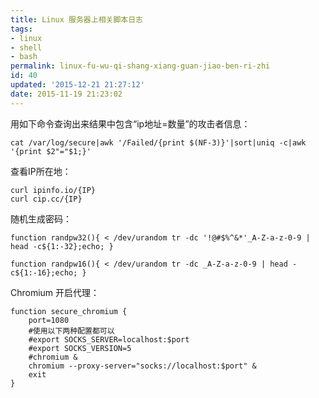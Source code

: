 ```yaml
---
title: Linux 服务器上相关脚本日志
tags: 
- linux 
- shell 
- bash
permalink: linux-fu-wu-qi-shang-xiang-guan-jiao-ben-ri-zhi
id: 40
updated: '2015-12-21 21:27:12'
date: 2015-11-19 21:23:02
---
```


用如下命令查询出来结果中包含“ip地址=数量”的攻击者信息：
```
cat /var/log/secure|awk '/Failed/{print $(NF-3)}'|sort|uniq -c|awk '{print $2"="$1;}'
```

查看IP所在地：
```
curl ipinfo.io/{IP}
curl cip.cc/{IP}
```

随机生成密码：
```
function randpw32(){ < /dev/urandom tr -dc '!@#$%^&*'_A-Z-a-z-0-9 | head -c${1:-32};echo; }

function randpw16(){ < /dev/urandom tr -dc _A-Z-a-z-0-9 | head -c${1:-16};echo; }
```

Chromium 开启代理：
```
function secure_chromium {
    port=1080
    #使用以下两种配置都可以
    #export SOCKS_SERVER=localhost:$port
    #export SOCKS_VERSION=5
    #chromium &
    chromium --proxy-server="socks://localhost:$port" &
    exit
}
```



